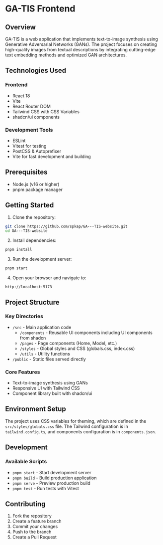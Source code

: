# GA-TIS Frontend

## Overview

GA-TIS is a web application that implements text-to-image synthesis using Generative Adversarial Networks (GANs). The project focuses on creating high-quality images from textual descriptions by integrating cutting-edge text embedding methods and optimized GAN architectures.

## Technologies Used

### Frontend

- React 18
- Vite
- React Router DOM
- Tailwind CSS with CSS Variables
- shadcn/ui components

### Development Tools

- ESLint
- Vitest for testing
- PostCSS & Autoprefixer
- Vite for fast development and building

## Prerequisites

- Node.js (v16 or higher)
- pnpm package manager

## Getting Started

1. Clone the repository:

```bash
git clone https://github.com/spkap/GA---TIS-website.git
cd GA---TIS-website
```

2. Install dependencies:

```bash
pnpm install
```

3. Run the development server:

```bash
pnpm start
```

4. Open your browser and navigate to:

```
http://localhost:5173
```

## Project Structure

### Key Directories

- `/src` - Main application code
  - `/components` - Reusable UI components including UI components from shadcn
  - `/pages` - Page components (Home, Model, etc.)
  - `/styles` - Global styles and CSS (globals.css, index.css)
  - `/utils` - Utility functions
- `/public` - Static files served directly

### Core Features

- Text-to-image synthesis using GANs
- Responsive UI with Tailwind CSS
- Component library built with shadcn/ui

## Environment Setup

The project uses CSS variables for theming, which are defined in the `src/styles/globals.css` file. The Tailwind configuration is in `tailwind.config.ts`, and components configuration is in `components.json`.

## Development

### Available Scripts

- `pnpm start` - Start development server
- `pnpm build` - Build production application
- `pnpm serve` - Preview production build
- `pnpm test` - Run tests with Vitest

## Contributing

1. Fork the repository
2. Create a feature branch
3. Commit your changes
4. Push to the branch
5. Create a Pull Request